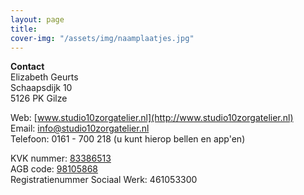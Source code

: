 ```yaml
---
layout: page
title: 
cover-img: "/assets/img/naamplaatjes.jpg"
---
```


**Contact**  
Elizabeth Geurts  
Schaapsdijk 10  
5126 PK Gilze  
  
Web: [www.studio10zorgatelier.nl](http://www.studio10zorgatelier.nl)  
Email: [info@studio10zorgatelier.nl](mailto:info@studio10zorgatelier.nl)  
Telefoon: 0161 - 700 218 (u kunt hierop bellen en app'en)  

KVK nummer: [83386513](https://www.kvk.nl/zoeken/handelsregister/?kvknummer=83386513)  
AGB code: [98105868](https://www.vektis.nl/agb-register/onderneming-98105868)  
Registratienummer Sociaal Werk: 461053300
